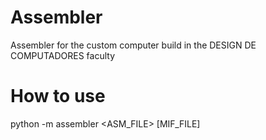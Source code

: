 # Assembler
Assembler for the custom computer build in the DESIGN DE COMPUTADORES faculty

# How to use

python -m assembler <ASM_FILE> [MIF_FILE]
